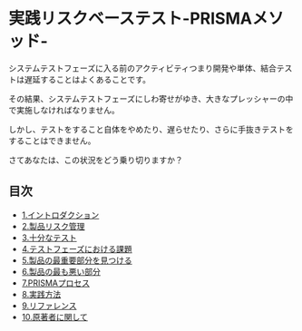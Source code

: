 # 実践リスクベーステスト-PRISMAメソッド-

システムテストフェーズに入る前のアクティビティつまり開発や単体、結合テストは遅延することはよくあることです。

その結果、システムテストフェーズにしわ寄せがゆき、大きなプレッシャーの中で実施しなければなりません。

しかし、テストをすること自体をやめたり、遅らせたり、さらに手抜きテストをすることはできません。

さてあなたは、この状況をどう乗り切りますか？

## 目次

* [1.イントロダクション](1.Intoroduction.md)
* [2.製品リスク管理](2.ProductRiskManagement.md)
* [3.十分なテスト](3.GoodEnoughTesting.md)
* [4.テストフェーズにおける課題](4.TheTestingChellenge.md)
* [5.製品の最重要部分を見つける](5.TheMostImportantPartsOfTheProduct.md)
* [6.製品の最も悪い部分](6.TheWorstAreaOfTheProduct.md)
* [7.PRISMAプロセス](7.ThePRISMAProcess.md)
* [8.実践方法](8.PracticalExperiences.md)
* [9.リファレンス](9.Referrences.md)
* [10.原著者に関して](10.Biography.md)



